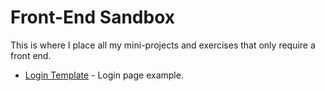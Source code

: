  # Front-End Sandbox

This is where I place all my mini-projects and exercises that only require a front end.

- [Login Template](https://github.com/jessicaloreto/work-sample/tree/main/login-template) - Login page example.

